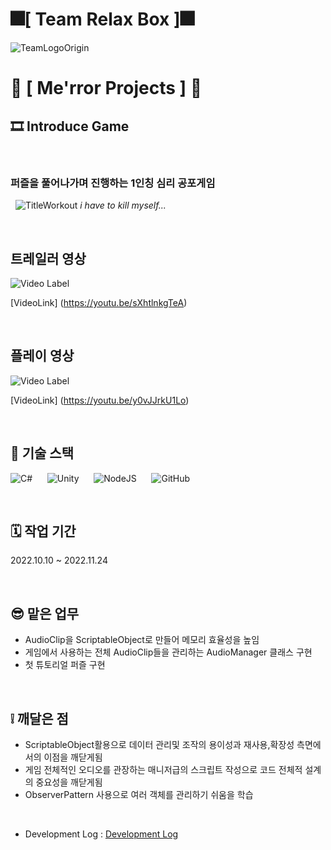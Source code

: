 # 🎆[ **Team Relax Box** ]🎆
![TeamLogoOrigin](https://user-images.githubusercontent.com/67819713/195285425-776cdb3e-903e-4650-b33d-4e9d877bcce1.gif)
#
# 💾 [ **Me'rror Projects** ] 💾
## 🎞️ **Introduce Game**
&nbsp;
### 퍼즐을 풀어나가며 진행하는 1인칭 심리 공포게임
&nbsp;
![TitleWorkout](https://user-images.githubusercontent.com/67819713/195285303-2a743e88-fbbf-405f-ad04-dcb026b46703.png)
                                                           *i have to kill myself...*

&nbsp;
## 트레일러 영상
![Video Label](http://img.youtube.com/vi/sXhtlnkgTeA/0.jpg)

[VideoLink] (https://youtu.be/sXhtlnkgTeA)
&nbsp;
 
&nbsp;
## 플레이 영상
![Video Label](http://img.youtube.com/vi/y0vJJrkU1Lo/0.jpg)

[VideoLink] (https://youtu.be/y0vJJrkU1Lo)
&nbsp;

&nbsp;

## 🔧 기술 스택
![C#](https://img.shields.io/badge/c%23-%23239120.svg?style=for-the-badge&logo=c-sharp&logoColor=white)
&nbsp;&nbsp;&nbsp;&nbsp;
![Unity](https://img.shields.io/badge/unity-%23000000.svg?style=for-the-badge&logo=unity&logoColor=white)
&nbsp;&nbsp;&nbsp;&nbsp;
![NodeJS](https://img.shields.io/badge/node.js-6DA55F?style=for-the-badge&logo=node.js&logoColor=white)
&nbsp;&nbsp;&nbsp;&nbsp;
![GitHub](https://img.shields.io/badge/github-%23121011.svg?style=for-the-badge&logo=github&logoColor=white)
&nbsp;

&nbsp;

## 🗓️ 작업 기간
2022.10.10 ~ 2022.11.24

&nbsp;

## 😎 맡은 업무
* AudioClip을 ScriptableObject로 만들어 메모리 효율성을 높임
* 게임에서 사용하는 전체 AudioClip들을 관리하는 AudioManager 클래스 구현
* 첫 튜토리얼 퍼즐 구현

&nbsp;

## ❕ 깨달은 점
* ScriptableObject활용으로 데이터 관리및 조작의 용이성과 재사용,확장성 측면에서의 이점을 깨닫게됨
* 게임 전체적인 오디오를 관장하는 매니저급의 스크립트 작성으로 코드 전체적 설계의 중요성을 깨닫게됨
* ObserverPattern 사용으로 여러 객체를 관리하기 쉬움을 학습

&nbsp;

* Development Log : [Development Log](https://blog.naver.com/whdgns9877/222898388447)

